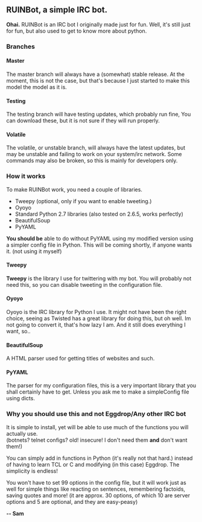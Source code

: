 ## RUINBot, a simple IRC bot.

**Ohai.** RUINBot is an IRC bot I originally made just for fun.
Well, it's still just for fun, but also used to get to know
more about python.

### Branches
#### Master

The master branch will always have a (somewhat) stable release.
At the moment, this is not the case, but that's because I just started
to make this model the model as it is.

#### Testing

The testing branch will have testing updates, which probably run fine,
You can download these, but it is not sure if they will run properly.

#### Volatile

The volatile, or unstable branch, will always have the latest updates, 
but may be unstable and failing to work on your system/irc network.
Some commands may also be broken, so this is mainly for developers only.


### How it works

To make RUINBot work, you need a couple of libraries.

* Tweepy (optional, only if you want to enable tweeting.)
* Oyoyo
* Standard Python 2.7 libraries (also tested on 2.6.5, works perfectly)
* BeautifulSoup
* PyYAML

**You should be** able to do without PyYAML using my modified version using a simpler config file in Python.
This will be coming shortly, if anyone wants it. (not using it myself)

#### Tweepy

**Tweepy** is the library I use for twittering with my bot. You will probably not need this, so you can disable tweeting
in the configuration file.

#### Oyoyo

Oyoyo is the IRC library for Python I use. It might not have been the right choice, seeing as Twisted has a great library for doing this, but oh well. Im not going to convert it, that's how lazy I am. And it still does everything I want, so..

#### BeautifulSoup

A HTML parser used for getting titles of websites and such.

#### PyYAML

The parser for my configuration files, this is a very important library that you shall certainly have to get. Unless you ask me to make a simpleConfig file using dicts.

### Why you should use this and not Eggdrop/Any other IRC bot

It is simple to install, yet will be able to use much of the functions you will actually use. 
<br>(botnets? telnet configs? old! insecure! I don't need them **and** don't want them!)

You can simply add in functions in Python (it's really not that hard.) instead of having to learn TCL or C and modifying (in this case) Eggdrop. The simplicity is endless!

You won't have to set 99 options in the config file, but it will work just as well for simple things like reacting on sentences, remembering factoids, saving quotes and more!
(it are approx. 30 options, of which 10 are server options and 5 are optional, and they are easy-peasy)

**-- Sam**
